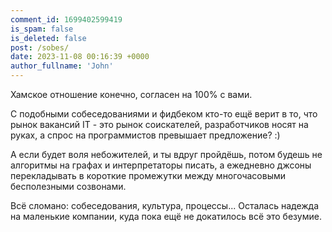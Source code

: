 ```yaml
---
comment_id: 1699402599419
is_spam: false
is_deleted: false
post: /sobes/
date: 2023-11-08 00:16:39 +0000
author_fullname: 'John'
---
```


Хамское отношение конечно, согласен на 100% с вами.

С подобными собеседованиями и фидбеком кто-то ещё верит в то, что рынок вакансий IT - это рынок соискателей, разработчиков носят на руках, а спрос на программистов превышает предложение? :)

А если будет воля небожителей, и ты вдруг пройдёшь, потом будешь не алгоритмы на графах и интерпретаторы писать, а ежедневно джсоны перекладывать в короткие промежутки между многочасовыми бесполезными созвонами.

Всё сломано: собеседования, культура, процессы... Осталась надежда на маленькие компании, куда пока ещё не докатилось всё это безумие.

